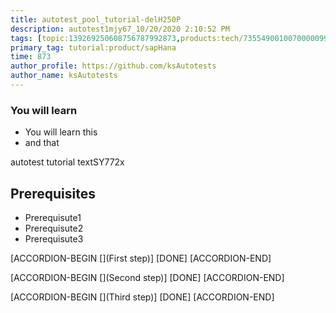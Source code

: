 ```yaml
---
title: autotest_pool_tutorial-delH250P
description: autotest1mjy67_10/20/2020 2:10:52 PM
tags: [topic:139269250608756787992873,products:tech/73554900100700000996,tutorial:experience/advanced]
primary_tag: tutorial:product/sapHana
time: 873
author_profile: https://github.com/ksAutotests
author_name: ksAutotests
---
```

### You will learn
- You will learn this
- and that

autotest tutorial textSY772x

## Prerequisites
- Prerequisute1
- Prerequisute2
- Prerequisute3

[ACCORDION-BEGIN [](First step)]
[DONE]
[ACCORDION-END]

[ACCORDION-BEGIN [](Second step)]
[DONE]
[ACCORDION-END]

[ACCORDION-BEGIN [](Third step)]
[DONE]
[ACCORDION-END]

